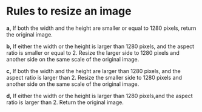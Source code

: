 # Rules to resize an image
**a,** If both the width and the height are smaller or equal to 1280 pixels, return the original image.

**b,** If either the width or the height is larger than 1280 pixels, and the aspect ratio is smaller or equal to 2. Resize the larger side to 1280 pixels and another side on the same scale of the original image.


**c,** If both the width and the height are larger than 1280 pixels, and the aspect ratio is larger than 2.  Resize the smaller side to 1280 pixels and another side on the same scale of the original image.

**d,** If either the width or the height is larger than 1280 pixels,and the aspect ratio is larger than 2.  Return the original image.
